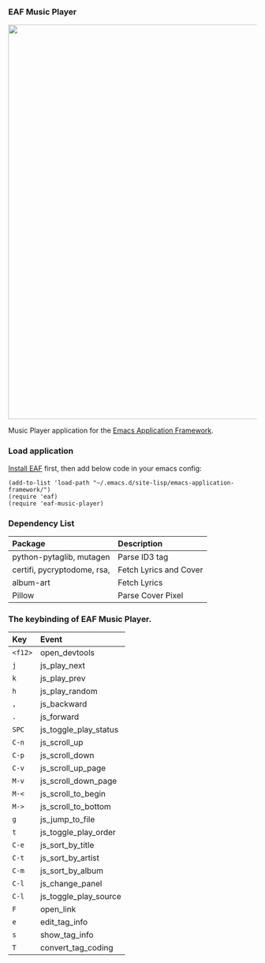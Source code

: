 ### EAF Music Player
<p align="center">
  <img width="800" src="./screenshot.png">
</p>

Music Player application for the [Emacs Application Framework](https://github.com/emacs-eaf/emacs-application-framework).

### Load application

[Install EAF](https://github.com/emacs-eaf/emacs-application-framework#install) first, then add below code in your emacs config:

```Elisp
(add-to-list 'load-path "~/.emacs.d/site-lisp/emacs-application-framework/")
(require 'eaf)
(require 'eaf-music-player)
```

### Dependency List

| Package                     | Description            |
| :--------                   | :------                |
| python-pytaglib, mutagen    | Parse ID3 tag          |
| certifi, pycryptodome, rsa, | Fetch Lyrics and Cover |
| album-art                   | Fetch Lyrics           |
| Pillow                      | Parse Cover Pixel      |

### The keybinding of EAF Music Player.

| Key   | Event   |
| :---- | :------ |
| `<f12>` | open_devtools |
| `j` | js_play_next |
| `k` | js_play_prev |
| `h` | js_play_random |
| `,` | js_backward |
| `.` | js_forward |
| `SPC` | js_toggle_play_status |
| `C-n` | js_scroll_up |
| `C-p` | js_scroll_down |
| `C-v` | js_scroll_up_page |
| `M-v` | js_scroll_down_page |
| `M-<` | js_scroll_to_begin |
| `M->` | js_scroll_to_bottom |
| `g` | js_jump_to_file |
| `t` | js_toggle_play_order |
| `C-e` | js_sort_by_title |
| `C-t` | js_sort_by_artist |
| `C-m` | js_sort_by_album |
| `C-l` | js_change_panel |
| `C-l` | js_toggle_play_source |
| `F` | open_link |
| `e` | edit_tag_info |
| `s` | show_tag_info |
| `T` | convert_tag_coding |

